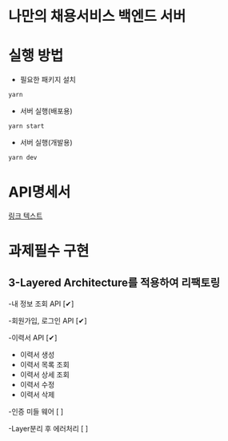 # 나만의 채용서비스 백엔드 서버

# 실행 방법


- 필요한 패키지 설치
```sh
yarn
```

- 서버 실행(배포용)
```sh
yarn start
```

- 서버 실행(개발용)
```sh
yarn dev
```

# API명세서

[링크 텍스트](https://wistful-manager-71d.notion.site/Node-js-API-10448652942041879678da15eb3ad87b?pvs=4)

# 과제필수 구현

## 3-Layered Architecture를 적용하여 리팩토링

-내 정보 조회 API    [✔︎]

-회원가입, 로그인 API [✔︎]

-이력서 API         [✔︎]

* 이력서 생성
* 이력서 목록 조회
* 이력서 상세 조회
* 이력서 수정
* 이력서 삭제

  
-인증 미들 웨어       [ ]

-Layer분리 후 에러처리 [ ]
